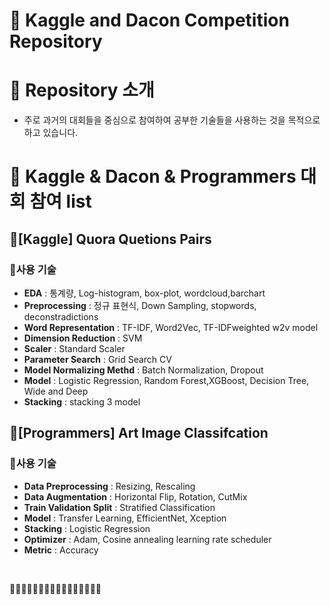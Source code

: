 # 💬 Kaggle and Dacon Competition Repository


# 💬 Repository 소개
  * 주로 과거의 대회들을 중심으로 참여하여 공부한 기술들을 사용하는 것을 목적으로 하고 있습니다.


# 💬 Kaggle & Dacon & Programmers 대회 참여 list

## **👻[Kaggle] Quora Quetions Pairs**

### 🥰**사용 기술**
  - **EDA** : 통계량, Log-histogram, box-plot, wordcloud,barchart 
  - **Preprocessing** : 정규 표현식, Down Sampling, stopwords, deconstradictions
  - **Word Representation** : TF-IDF, Word2Vec, TF-IDFweighted w2v model
  - **Dimension Reduction** : SVM
  - **Scaler** : Standard Scaler
  - **Parameter Search** : Grid Search CV
  - **Model Normalizing Methd** : Batch Normalization, Dropout
  - **Model** : Logistic Regression, Random Forest,XGBoost, Decision Tree, Wide and Deep
  - **Stacking** : stacking 3 model


## **👻[Programmers] Art Image Classifcation**

### 🥰**사용 기술**
  - **Data Preprocessing** : Resizing, Rescaling
  - **Data Augmentation** : Horizontal Flip, Rotation, CutMix
  - **Train Validation Split** : Stratified Classification
  - **Model** : Transfer Learning, EfficientNet, Xception
  - **Stacking** : Logistic Regression
  - **Optimizer** : Adam, Cosine annealing learning rate scheduler
  - **Metric** : Accuracy

<br>

💬🥰😎🤑👻🥳😄👩‍🏫🤡👨‍🏫🤑🤬😬🙂